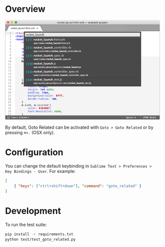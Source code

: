 # Overview

<img src="https://raw.githubusercontent.com/schreifels/sublime-goto-related/master/screenshot/screenshot.png" width="550" alt="">

By default, Goto Related can be activated with `Goto > Goto Related` or by
pressing `⌘+.` (OSX only).

# Configuration

You can change the default keybinding in
`Sublime Text > Preferences > Key Bindings - User`. For example:

```json
[
    { "keys": ["ctrl+shift+down"], "command": "goto_related" }
]
```

# Development

To run the test suite:

```bash
pip install -r requirements.txt
python test/test_goto_related.py
```
